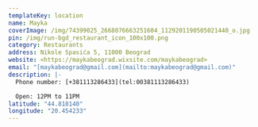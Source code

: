 ```yaml
---
templateKey: location
name: Mayka
coverImage: /img/74399025_2668076663251604_1129201190505021440_o.jpg
pin: /img/run-bgd_restaurant_icon_100x100.png
category: Restaurants
address: Nikole Spasića 5, 11000 Beograd
website: <https://maykabeograd.wixsite.com/maykabeograd>
email: "[maykabeograd@gmail.com](mailto:maykabeograd@gmail.com)"
description: |-
  Phone number: [+381113286433](tel:00381113286433)

  Open: 12PM to 11PM
latitude: "44.818140"
longitude: "20.454233"
---
```

